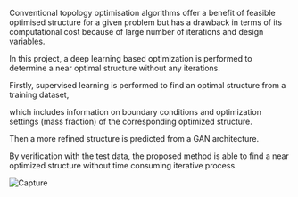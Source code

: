 Conventional topology optimisation algorithms offer a benefit of feasible optimised structure for a given problem but has a drawback in terms of 
its computational cost because of large number of iterations and design variables.

In this project, a deep learning based optimization is performed to determine a near optimal structure without any iterations.

Firstly, supervised learning is performed to find an optimal structure from a training dataset, 

which includes information on boundary conditions and optimization settings (mass fraction) of the corresponding optimized structure.

Then a more refined structure is predicted from a GAN architecture.

By verification with the test data, the proposed method is able to find a near optimized structure without time consuming iterative process.

![Capture](https://github.com/Arvinth-shankar/Machine_Learning/assets/65665950/02e33fd5-4410-49d7-b124-cb53f0627988)



